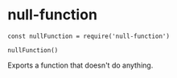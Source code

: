 # null-function

    const nullFunction = require('null-function')

    nullFunction()

Exports a function that doesn't do anything.